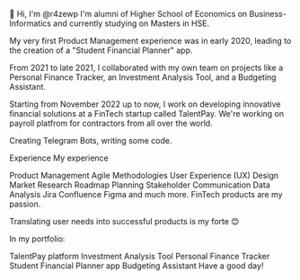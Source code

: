 👋 Hi, I'm @r4zewp
I'm alumni of Higher School of Economics on Business-Informatics and currently studying on Masters in HSE.

My very first Product Management experience was in early 2020, leading to the creation of a "Student Financial Planner" app.

From 2021 to late 2021, I collaborated with my own team on projects like a Personal Finance Tracker, an Investment Analysis Tool, and a Budgeting Assistant.

Starting from November 2022 up to now, I work on developing innovative financial solutions at a FinTech startup called TalentPay. We're working on payroll platfrom for contractors from all over the world.

Creating Telegram Bots, writing some code.

Experience
My experience

Product Management
Agile Methodologies
User Experience (UX) Design
Market Research
Roadmap Planning
Stakeholder Communication
Data Analysis
Jira
Confluence
Figma and much more.
FinTech products are my passion.

Translating user needs into successful products is my forte 😊

In my portfolio:

TalentPay platform
Investment Analysis Tool
Personal Finance Tracker
Student Financial Planner app
Budgeting Assistant
Have a good day!
